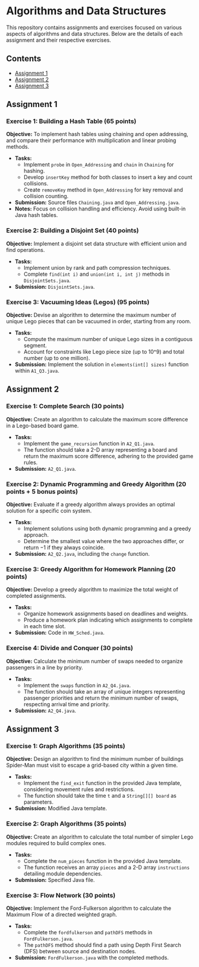 # Algorithms and Data Structures

This repository contains assignments and exercises focused on various aspects of algorithms and data structures. Below are the details of each assignment and their respective exercises.
## Contents
- [Assignment 1](#assignment-1)
- [Assignment 2](#assignment-2)
- [Assignment 3](#assignment-3)

## Assignment 1

### Exercise 1: Building a Hash Table (65 points)
**Objective:** To implement hash tables using chaining and open addressing, and compare their performance with multiplication and linear probing methods.
- **Tasks:**
  - Implement `probe` in `Open_Addressing` and `chain` in `Chaining` for hashing.
  - Develop `insertKey` method for both classes to insert a key and count collisions.
  - Create `removeKey` method in `Open_Addressing` for key removal and collision counting.
- **Submission:** Source files `Chaining.java` and `Open_Addressing.java`.
- **Notes:** Focus on collision handling and efficiency. Avoid using built-in Java hash tables.

### Exercise 2: Building a Disjoint Set (40 points)
**Objective:** Implement a disjoint set data structure with efficient union and find operations.
- **Tasks:**
  - Implement union by rank and path compression techniques.
  - Complete `find(int i)` and `union(int i, int j)` methods in `DisjointSets.java`.
- **Submission:** `DisjointSets.java`.

### Exercise 3: Vacuuming Ideas (Legos) (95 points)
**Objective:** Devise an algorithm to determine the maximum number of unique Lego pieces that can be vacuumed in order, starting from any room.
- **Tasks:**
  - Compute the maximum number of unique Lego sizes in a contiguous segment.
  - Account for constraints like Lego piece size (up to 10^9) and total number (up to one million).
- **Submission:** Implement the solution in `elements(int[] sizes)` function within `A1_Q3.java`.

## Assignment 2

### Exercise 1: Complete Search (30 points)
**Objective:** Create an algorithm to calculate the maximum score difference in a Lego-based board game.
- **Tasks:**
  - Implement the `game_recursion` function in `A2_Q1.java`.
  - The function should take a 2-D array representing a board and return the maximum score difference, adhering to the provided game rules.
- **Submission:** `A2_Q1.java`.

### Exercise 2: Dynamic Programming and Greedy Algorithm (20 points + 5 bonus points)
**Objective:** Evaluate if a greedy algorithm always provides an optimal solution for a specific coin system.
- **Tasks:**
  - Implement solutions using both dynamic programming and a greedy approach.
  - Determine the smallest value where the two approaches differ, or return −1 if they always coincide.
- **Submission:** `A2_Q2.java`, including the `change` function.

### Exercise 3: Greedy Algorithm for Homework Planning (20 points)
**Objective:** Develop a greedy algorithm to maximize the total weight of completed assignments.
- **Tasks:**
  - Organize homework assignments based on deadlines and weights.
  - Produce a homework plan indicating which assignments to complete in each time slot.
- **Submission:** Code in `HW_Sched.java`.

### Exercise 4: Divide and Conquer (30 points)
**Objective:** Calculate the minimum number of swaps needed to organize passengers in a line by priority.
- **Tasks:**
  - Implement the `swaps` function in `A2_Q4.java`.
  - The function should take an array of unique integers representing passenger priorities and return the minimum number of swaps, respecting arrival time and priority.
- **Submission:** `A2_Q4.java`.

## Assignment 3

### Exercise 1: Graph Algorithms (35 points)
**Objective:** Design an algorithm to find the minimum number of buildings Spider-Man must visit to escape a grid-based city within a given time.
- **Tasks:**
  - Implement the `find_exit` function in the provided Java template, considering movement rules and restrictions.
  - The function should take the time `t` and a `String[][] board` as parameters.
- **Submission:** Modified Java template.

### Exercise 2: Graph Algorithms (35 points)
**Objective:** Create an algorithm to calculate the total number of simpler Lego modules required to build complex ones.
- **Tasks:**
  - Complete the `num_pieces` function in the provided Java template.
  - The function receives an array `pieces` and a 2-D array `instructions` detailing module dependencies.
- **Submission:** Specified Java file.

### Exercise 3: Flow Network (30 points)
**Objective:** Implement the Ford-Fulkerson algorithm to calculate the Maximum Flow of a directed weighted graph.
- **Tasks:**
  - Complete the `fordfulkerson` and `pathDFS` methods in `FordFulkerson.java`.
  - The `pathDFS` method should find a path using Depth First Search (DFS) between source and destination nodes.
- **Submission:** `FordFulkerson.java` with the completed methods.
